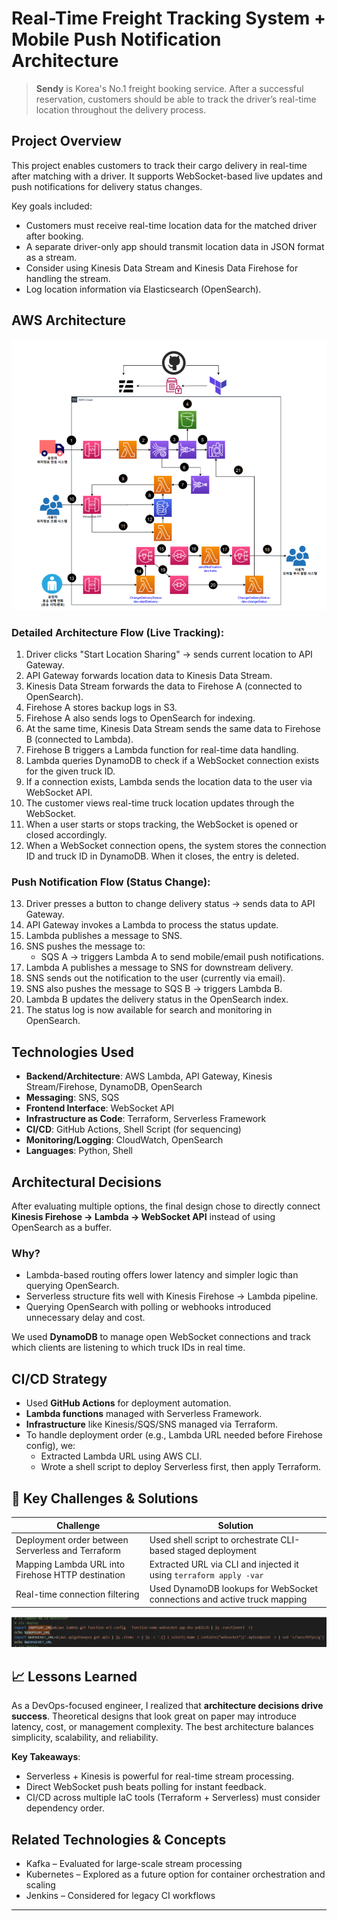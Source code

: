 # Real-Time Freight Tracking System + Mobile Push Notification Architecture

> **Sendy** is Korea's No.1 freight booking service. After a successful reservation, customers should be able to track the driver’s real-time location throughout the delivery process.

## Project Overview

This project enables customers to track their cargo delivery in real-time after matching with a driver. It supports WebSocket-based live updates and push notifications for delivery status changes.

Key goals included:
- Customers must receive real-time location data for the matched driver after booking.
- A separate driver-only app should transmit location data in JSON format as a stream.
- Consider using Kinesis Data Stream and Kinesis Data Firehose for handling the stream.
- Log location information via Elasticsearch (OpenSearch).

## AWS Architecture

![Architecture Diagram](./images/architecture.png)

### Detailed Architecture Flow (Live Tracking):
1. Driver clicks "Start Location Sharing" → sends current location to API Gateway.
2. API Gateway forwards location data to Kinesis Data Stream.
3. Kinesis Data Stream forwards the data to Firehose A (connected to OpenSearch).
4. Firehose A stores backup logs in S3.
5. Firehose A also sends logs to OpenSearch for indexing.
6. At the same time, Kinesis Data Stream sends the same data to Firehose B (connected to Lambda).
7. Firehose B triggers a Lambda function for real-time data handling.
8. Lambda queries DynamoDB to check if a WebSocket connection exists for the given truck ID.
9. If a connection exists, Lambda sends the location data to the user via WebSocket API.
10. The customer views real-time truck location updates through the WebSocket.
11. When a user starts or stops tracking, the WebSocket is opened or closed accordingly.
12. When a WebSocket connection opens, the system stores the connection ID and truck ID in DynamoDB. When it closes, the entry is deleted.

### Push Notification Flow (Status Change):

13. Driver presses a button to change delivery status → sends data to API Gateway.
14. API Gateway invokes a Lambda to process the status update.
15. Lambda publishes a message to SNS.
16. SNS pushes the message to:
    - SQS A → triggers Lambda A to send mobile/email push notifications.
17. Lambda A publishes a message to SNS for downstream delivery.
18. SNS sends out the notification to the user (currently via email).
19. SNS also pushes the message to SQS B → triggers Lambda B.
20. Lambda B updates the delivery status in the OpenSearch index.
21. The status log is now available for search and monitoring in OpenSearch.

## Technologies Used

- **Backend/Architecture**: AWS Lambda, API Gateway, Kinesis Stream/Firehose, DynamoDB, OpenSearch
- **Messaging**: SNS, SQS
- **Frontend Interface**: WebSocket API
- **Infrastructure as Code**: Terraform, Serverless Framework
- **CI/CD**: GitHub Actions, Shell Script (for sequencing)
- **Monitoring/Logging**: CloudWatch, OpenSearch
- **Languages**: Python, Shell

## Architectural Decisions

After evaluating multiple options, the final design chose to directly connect **Kinesis Firehose → Lambda → WebSocket API** instead of using OpenSearch as a buffer.

### Why?

- Lambda-based routing offers lower latency and simpler logic than querying OpenSearch.
- Serverless structure fits well with Kinesis Firehose → Lambda pipeline.
- Querying OpenSearch with polling or webhooks introduced unnecessary delay and cost.

We used **DynamoDB** to manage open WebSocket connections and track which clients are listening to which truck IDs in real time.

## CI/CD Strategy

- Used **GitHub Actions** for deployment automation.
- **Lambda functions** managed with Serverless Framework.
- **Infrastructure** like Kinesis/SQS/SNS managed via Terraform.
- To handle deployment order (e.g., Lambda URL needed before Firehose config), we:
  - Extracted Lambda URL using AWS CLI.
  - Wrote a shell script to deploy Serverless first, then apply Terraform.

## 🧩 Key Challenges & Solutions

| Challenge | Solution |
|----------|----------|
| Deployment order between Serverless and Terraform | Used shell script to orchestrate CLI-based staged deployment |
| Mapping Lambda URL into Firehose HTTP destination | Extracted URL via CLI and injected it using `terraform apply -var` |
| Real-time connection filtering | Used DynamoDB lookups for WebSocket connections and active truck mapping |

![Shell Script Example](./images/shell.png)

## 📈 Lessons Learned

As a DevOps-focused engineer, I realized that **architecture decisions drive success**. Theoretical designs that look great on paper may introduce latency, cost, or management complexity. The best architecture balances simplicity, scalability, and reliability.

**Key Takeaways**:
- Serverless + Kinesis is powerful for real-time stream processing.
- Direct WebSocket push beats polling for instant feedback.
- CI/CD across multiple IaC tools (Terraform + Serverless) must consider dependency order.

## Related Technologies & Concepts
- Kafka – Evaluated for large-scale stream processing
- Kubernetes – Explored as a future option for container orchestration and scaling
- Jenkins – Considered for legacy CI workflows
---


